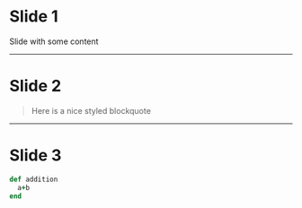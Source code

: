 # Slide 1

Slide with some content

---

# Slide 2

> Here is a nice styled blockquote

---

# Slide 3

```ruby
def addition
  a+b
end
```
